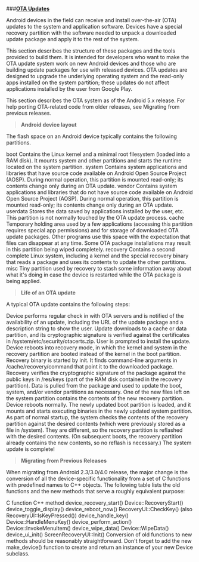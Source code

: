 ###[**OTA Updates**](http://source.android.com/devices/tech/ota/index.html)

Android devices in the field can receive and install over-the-air (OTA) updates to the system and application software. Devices have a special recovery partition with the software needed to unpack a downloaded update package and apply it to the rest of the system.

This section describes the structure of these packages and the tools provided to build them. It is intended for developers who want to make the OTA update system work on new Android devices and those who are building update packages for use with released devices. OTA updates are designed to upgrade the underlying operating system and the read-only apps installed on the system partition; these updates do not affect applications installed by the user from Google Play.

This section describes the OTA system as of the Android 5.x release. For help porting OTA-related code from older releases, see Migrating from previous releases.


> **Android device layout**

The flash space on an Android device typically contains the following partitions.

boot
Contains the Linux kernel and a minimal root filesystem (loaded into a RAM disk). It mounts system and other partitions and starts the runtime located on the system partition.
system
Contains system applications and libraries that have source code available on Android Open Source Project (AOSP). During normal operation, this partition is mounted read-only; its contents change only during an OTA update.
vendor
Contains system applications and libraries that do not have source code available on Android Open Source Project (AOSP). During normal operation, this partition is mounted read-only; its contents change only during an OTA update.
userdata
Stores the data saved by applications installed by the user, etc. This partition is not normally touched by the OTA update process.
cache
Temporary holding area used by a few applications (accessing this partition requires special app permissions) and for storage of downloaded OTA update packages. Other programs use this space with the expectation that files can disappear at any time. Some OTA package installations may result in this partition being wiped completely.
recovery
Contains a second complete Linux system, including a kernel and the special recovery binary that reads a package and uses its contents to update the other partitions.
misc
Tiny partition used by recovery to stash some information away about what it's doing in case the device is restarted while the OTA package is being applied.

> **Life of an OTA update**

A typical OTA update contains the following steps:

Device performs regular check in with OTA servers and is notified of the availability of an update, including the URL of the update package and a description string to show the user.
Update downloads to a cache or data partition, and its cryptographic signature is verified against the certificates in /system/etc/security/otacerts.zip. User is prompted to install the update.
Device reboots into recovery mode, in which the kernel and system in the recovery partition are booted instead of the kernel in the boot partition.
Recovery binary is started by init. It finds command-line arguments in /cache/recovery/command that point it to the downloaded package.
Recovery verifies the cryptographic signature of the package against the public keys in /res/keys (part of the RAM disk contained in the recovery partition).
Data is pulled from the package and used to update the boot, system, and/or vendor partitions as necessary. One of the new files left on the system partition contains the contents of the new recovery partition.
Device reboots normally.
The newly updated boot partition is loaded, and it mounts and starts executing binaries in the newly updated system partition.
As part of normal startup, the system checks the contents of the recovery partition against the desired contents (which were previously stored as a file in /system). They are different, so the recovery partition is reflashed with the desired contents. (On subsequent boots, the recovery partition already contains the new contents, so no reflash is necessary.)
The system update is complete!

> **Migrating from Previous Releases**

When migrating from Android 2.3/3.0/4.0 release, the major change is the conversion of all the device-specific functionality from a set of C functions with predefined names to C++ objects. The following table lists the old functions and the new methods that serve a roughly equivalent purpose:

C function	C++ method
device_recovery_start()	Device::RecoveryStart()
device_toggle_display()
device_reboot_now()
RecoveryUI::CheckKey()
(also RecoveryUI::IsKeyPressed())
device_handle_key()	Device::HandleMenuKey()
device_perform_action()	Device::InvokeMenuItem()
device_wipe_data()	Device::WipeData()
device_ui_init()	ScreenRecoveryUI::Init()
Conversion of old functions to new methods should be reasonably straightforward. Don't forget to add the new make_device() function to create and return an instance of your new Device subclass.